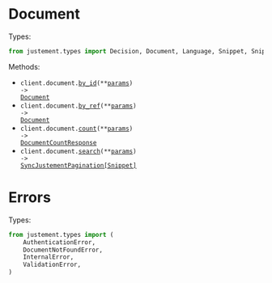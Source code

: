 # Document

Types:

```python
from justement.types import Decision, Document, Language, Snippet, Snippets, DocumentCountResponse
```

Methods:

- <code title="get /api/document">client.document.<a href="./src/justement/resources/document.py">by_id</a>(\*\*<a href="src/justement/types/document_by_id_params.py">params</a>) -> <a href="./src/justement/types/document.py">Document</a></code>
- <code title="get /api/documentByRef">client.document.<a href="./src/justement/resources/document.py">by_ref</a>(\*\*<a href="src/justement/types/document_by_ref_params.py">params</a>) -> <a href="./src/justement/types/document.py">Document</a></code>
- <code title="get /api/count">client.document.<a href="./src/justement/resources/document.py">count</a>(\*\*<a href="src/justement/types/document_count_params.py">params</a>) -> <a href="./src/justement/types/document_count_response.py">DocumentCountResponse</a></code>
- <code title="get /api/search">client.document.<a href="./src/justement/resources/document.py">search</a>(\*\*<a href="src/justement/types/document_search_params.py">params</a>) -> <a href="./src/justement/types/snippet.py">SyncJustementPagination[Snippet]</a></code>

# Errors

Types:

```python
from justement.types import (
    AuthenticationError,
    DocumentNotFoundError,
    InternalError,
    ValidationError,
)
```
